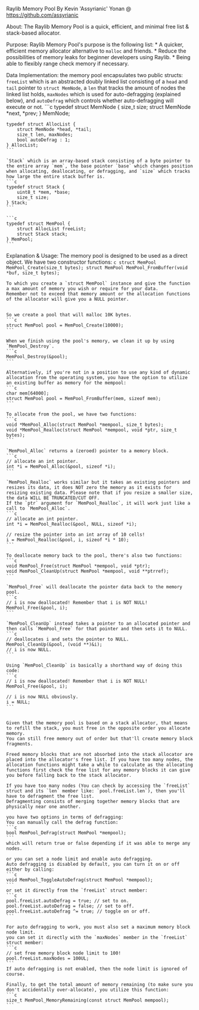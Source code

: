 Raylib Memory Pool
By Kevin 'Assyrianic' Yonan @ https://github.com/assyrianic

About:
	The Raylib Memory Pool is a quick, efficient, and minimal free list & stack-based allocator.

Purpose:
	Raylib Memory Pool's purpose is the following list:
		* A quicker, efficient memory allocator alternative to `malloc` and friends.
		* Reduce the possibilities of memory leaks for beginner developers using Raylib.
		* Being able to flexibly range check memory if necessary.

Data Implementation:
	the memory pool encapsulates two public structs:
	`freeList` which is an abstracted doubly linked list consisting of a `head` and `tail` pointer to `struct MemNode`, a `len` that tracks the amount of nodes the linked list holds, `maxNodes` which is used for auto-defragging (explained below), and `autoDefrag` which controls whether auto-defragging will execute or not.
	```c
	typedef struct MemNode {
		size_t size;
		struct MemNode *next, *prev;
	} MemNode;

	typedef struct AllocList {
		struct MemNode *head, *tail;
		size_t len, maxNodes;
		bool autoDefrag : 1;
	} AllocList;
	```
	
	`Stack` which is an array-based stack consisting of a byte pointer to the entire array `mem`, the base pointer `base` which changes position when allocating, deallocating, or defragging, and `size` which tracks how large the entire stack buffer is.
	```c
	typedef struct Stack {
		uint8_t *mem, *base;
		size_t size;
	} Stack;
	```
	
	```c
	typedef struct MemPool {
		struct AllocList freeList;
		struct Stack stack;
	} MemPool;
	```

Explanation & Usage:
	The memory pool is designed to be used as a direct object.
	We have two constructor functions:
	```c
	struct MemPool MemPool_Create(size_t bytes);
	struct MemPool MemPool_FromBuffer(void *buf, size_t bytes);
	```
	
	To which you create a `struct MemPool` instance and give the function a max amount of memory you wish or require for your data.
	Remember not to exceed that memory amount or the allocation functions of the allocator will give you a NULL pointer.
	
	
	So we create a pool that will malloc 10K bytes.
	```c
	struct MemPool pool = MemPool_Create(10000);
	```
	
	When we finish using the pool's memory, we clean it up by using `MemPool_Destroy`.
	```c
	MemPool_Destroy(&pool);
	```
	
	Alternatively, if you're not in a position to use any kind of dynamic allocation from the operating system, you have the option to utilize an existing buffer as memory for the mempool:
	```c
	char mem[64000];
	struct MemPool pool = MemPool_FromBuffer(mem, sizeof mem);
	```
	
	To allocate from the pool, we have two functions:
	```c
	void *MemPool_Alloc(struct MemPool *mempool, size_t bytes);
	void *MemPool_Realloc(struct MemPool *mempool, void *ptr, size_t bytes);
	```
	
	`MemPool_Alloc` returns a (zeroed) pointer to a memory block.
	```c
	// allocate an int pointer.
	int *i = MemPool_Alloc(&pool, sizeof *i);
	```
	
	`MemPool_Realloc` works similar but it takes an existing pointers and resizes its data, it does NOT zero the memory as it exists for resizing existing data. Please note that if you resize a smaller size, the data WILL BE TRUNCATED/CUT OFF.
	If the `ptr` argument for `MemPool_Realloc`, it will work just like a call to `MemPool_Alloc`.
	```c
	// allocate an int pointer.
	int *i = MemPool_Realloc(&pool, NULL, sizeof *i);
	
	// resize the pointer into an int array of 10 cells!
	i = MemPool_Realloc(&pool, i, sizeof *i * 10);
	```
	
	To deallocate memory back to the pool, there's also two functions:
	```c
	void MemPool_Free(struct MemPool *mempool, void *ptr);
	void MemPool_CleanUp(struct MemPool *mempool, void **ptrref);
	```
	
	`MemPool_Free` will deallocate the pointer data back to the memory pool.
	```c
	// i is now deallocated! Remember that i is NOT NULL!
	MemPool_Free(&pool, i);
	```
	
	`MemPool_CleanUp` instead takes a pointer to an allocated pointer and then calls `MemPool_Free` for that pointer and then sets it to NULL.
	```c
	// deallocates i and sets the pointer to NULL.
	MemPool_CleanUp(&pool, (void **)&i);
	// i is now NULL.
	```
	
	Using `MemPool_CleanUp` is basically a shorthand way of doing this code:
	```c
	// i is now deallocated! Remember that i is NOT NULL!
	MemPool_Free(&pool, i);
	
	// i is now NULL obviously.
	i = NULL;
	```
	
	
	Given that the memory pool is based on a stack allocator, that means to refill the stack, you must free in the opposite order you allocate memory.
	You can still free memory out of order but that'll create memory block fragments.
	
	Freed memory blocks that are not absorbed into the stack allocator are placed into the allocator's free list. If you have too many nodes, the allocation functions might take a while to calculate as the allocating functions first check the free list for any memory blocks it can give you before falling back to the stack allocator.
	
	If you have too many nodes (You can check by accessing the `freeList` struct and its `len` member like: `pool.freeList.len`), then you'll have to defragment the free list.
	Defragmenting consists of merging together memory blocks that are physically near one another.
	
	you have two options in terms of defragging:
	You can manually call the defrag function:
	```c
	bool MemPool_DeFrag(struct MemPool *mempool);
	```
	which will return true or false depending if it was able to merge any nodes.
	
	or you can set a node limit and enable auto defragging.
	Auto defragging is disabled by default, you can turn it on or off either by calling:
	```c
	void MemPool_ToggleAutoDefrag(struct MemPool *mempool);
	```
	or set it directly from the `freeList` struct member:
	```c
	pool.freeList.autoDefrag = true; // set to on.
	pool.freeList.autoDefrag = false; // set to off.
	pool.freeList.autoDefrag ^= true; // toggle on or off.
	```
	
	For auto defragging to work, you must also set a maximum memory block node limit.
	you can set it directly with the `maxNodes` member in the `freeList` struct member:
	```c
	// set free memory block node limit to 100!
	pool.freeList.maxNodes = 100UL;
	```
	If auto defragging is not enabled, then the node limit is ignored of course.
	
	Finally, to get the total amount of memory remaining (to make sure you don't accidentally over-allocate), you utilize this function:
	```c
	size_t MemPool_MemoryRemaining(const struct MemPool mempool);
	```
	
